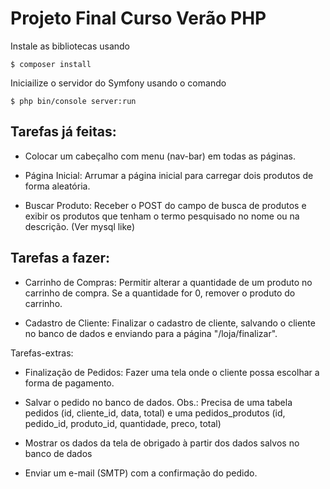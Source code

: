 # Projeto Final Curso Verão PHP
Instale as bibliotecas usando

```$ composer install```

Iniciailize o servidor do Symfony usando o comando

```$ php bin/console server:run```


## Tarefas já feitas:
* Colocar um cabeçalho com menu (nav-bar) em todas as páginas.

* Página Inicial:
Arrumar a página inicial para carregar dois produtos de forma aleatória.

* Buscar Produto: Receber o POST do campo de busca de produtos e exibir os produtos que tenham o termo pesquisado no nome ou na descrição. (Ver mysql like)

## Tarefas a fazer:
* Carrinho de Compras: Permitir alterar a quantidade de um produto no carrinho de compra. Se a quantidade for 0, remover o produto do carrinho.

* Cadastro de Cliente: Finalizar o cadastro de cliente, salvando o cliente no banco de dados e enviando para a página "/loja/finalizar".

Tarefas-extras:

* Finalização de Pedidos: Fazer uma tela onde o cliente possa escolhar a forma de pagamento.

* Salvar o pedido no banco de dados. Obs.: Precisa de uma tabela pedidos (id, cliente_id, data, total) e uma pedidos_produtos (id, pedido_id, produto_id, quantidade, preco, total)

* Mostrar os dados da tela de obrigado à partir dos dados salvos no banco de dados

* Enviar um e-mail (SMTP) com a confirmação do pedido.

